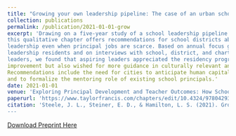 ```yaml
---
title: "Growing your own leadership pipeline: The case of an urban school leadership residency"
collection: publications
permalink: /publication/2021-01-01-grow
excerpt: 'Drawing on a five-year study of a school leadership pipeline effort in a small city, 
this qualitative chapter offers recommendations for school districts about how to foster distributed 
leadership even when principal jobs are scarce. Based on annual focus groups and interviews with 
leadership residents and on interviews with school, district, and charter management organization (CMO)
leaders, we found that aspiring leaders appreciated the residency program's focus on instructional 
improvement but also wished for more guidance in culturally relevant and operational leadership. 
Recommendations include the need for cities to anticipate human capital needs at program inception 
and to formalize the mentoring role of existing school principals.'
date: 2021-01-01
venue: 'Exploring Principal Development and Teacher Outcomes: How School Leaders Can Strengthen Teacher Efficacy and Commitment, Edited by P. Youngs, J. Kim, & M. Mavrogordato'
paperurl: 'https://www.taylorfrancis.com/chapters/edit/10.4324/9780429356247-2/growing-leadership-pipeline-jennifer-steele-elizabeth-steiner-laura-hamilton'
citation: 'Steele, J. L., Steiner, E. D., & Hamilton, L. S. (2021). Growing your own leadership pipeline: The case of an urban school leadership residency. In P. Youngs, J. Kim, & M. Mavrogordato (Eds.), *Exploring Principal Development and Teacher Outcomes: How School Leaders Can Strengthen Teacher Efficacy and Commitment* (1st ed., pp. 11–26). Routledge. 
---
```


[Download Preprint Here](http://academicpages.github.io/files/2021-grow-preprint.pdf)